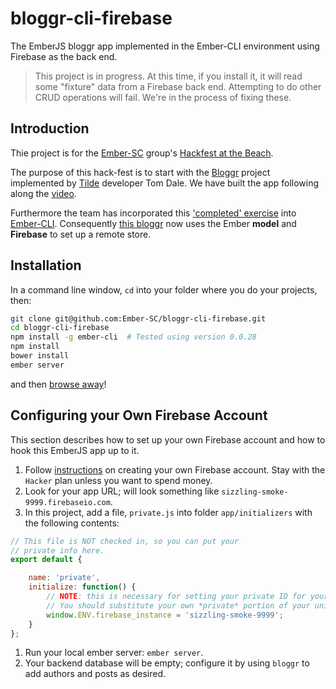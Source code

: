 # bloggr-cli-firebase

The EmberJS bloggr app implemented in the Ember-CLI environment using Firebase as the back end.

> This project is in progress.  At this time, if you install it, it will read some "fixture" data
> from a Firebase back end.  Attempting to do other CRUD operations will fail.  We're in the process
> of fixing these.

## Introduction

Thie project is for the [Ember-SC](http://www.meetup.com/Ember-SC/) group's
[Hackfest at the Beach](http://www.meetup.com/Ember-SC/events/177022872/).

The purpose of this hack-fest is to start with the [Bloggr](https://github.com/oldfartdeveloper/bloggr-client)
project implemented by [Tilde](http://www.tilde.io/) developer Tom Dale.  We have built the app following along
the [video](https://www.youtube.com/watch?feature=player_detailpage&v=1QHrlFlaXdI).

Furthermore the team has incorporated this ['completed' exercise](https://github.com/Ember-SC/bloggr-cli)
into [Ember-CLI](https://github.com/stefanpenner/ember-cli).
Consequently [this bloggr](https://github.com/Ember-SC/bloggr-cli-firebase) now uses the Ember **model** and **Firebase** to
set up a remote store.

## Installation

In a command line window, `cd` into your folder where you do your projects, then:

```bash
git clone git@github.com:Ember-SC/bloggr-cli-firebase.git
cd bloggr-cli-firebase
npm install -g ember-cli  # Tested using version 0.0.28
npm install
bower install
ember server
```

and then [browse away](http://localhost:4200)!

## Configuring your Own Firebase Account

This section describes how to set up your own Firebase account and how to hook this EmberJS app up to it.

1.  Follow [instructions](https://www.firebase.com/account/#/) on creating your own Firebase account.  Stay with the `Hacker` plan unless you want
    to spend money.
1.  Look for your app URL; will look something like `sizzling-smoke-9999.firebaseio.com`.
1.  In this project, add a file, `private.js` into folder `app/initializers` with the following contents:

```javascript
// This file is NOT checked in, so you can put your
// private info here.
export default {

    name: 'private',
    initialize: function() {
        // NOTE: this is necessary for setting your private ID for your Firebase account.
        // You should substitute your own *private* portion of your unique Firebase data URL:
        window.ENV.firebase_instance = 'sizzling-smoke-9999';
    }
};

```

1.  Run your local ember server: `ember server`.
1.  Your backend database will be empty; configure it by using `bloggr` to add authors and posts as desired.
